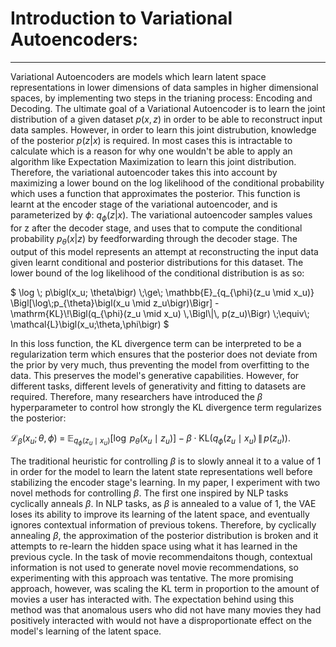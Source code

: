 # Introduction to Variational Autoencoders:
---
  Variational Autoencoders are models which learn latent space representations in lower dimensions of data samples in higher dimensional spaces, by implementing two steps in the trianing process: Encoding and Decoding. The ultimate goal of a Variational Autoencoder is to learn the joint distribution of a given dataset $p(x,z)$ in order to be able to reconstruct input data samples. However, in order to learn this joint distrubution, knowledge of the posterior $p(z|x)$ is required. In most cases this is intractable to calculate which is a reason for why one wouldn't be able to apply an algorithm like Expectation Maximization to learn this joint distribution. Therefore, the variational autoencoder takes this into account by maximizing a lower bound on the log likelihood of the conditional probability which uses a function that approximates the posterior. This function is learnt at the encoder stage of the variational autoencoder, and is parameterized by $\phi$: $q_{\phi}(z|x)$. The variational autoencoder samples values for z after the decoder stage, and uses that to compute the conditional probability $p_{\theta}(x|z)$ by feedforwarding through the decoder stage. The output of this model represents an attempt at reconstructing the input data given learnt conditional and posterior distributions for this dataset. The lower bound of the log likelihood of the conditional distribution is as so:

$` \log \; p\bigl(x_u; \theta\bigr)
\;\ge\;
\mathbb{E}_{q_{\phi}(z_u \mid x_u)}
\Bigl[\log\;p_{\theta}\bigl(x_u \mid z_u\bigr)\Bigr] -
\mathrm{KL}\!\Bigl(q_{\phi}(z_u \mid x_u) \,\Bigl\|\, p(z_u)\Bigr) \;\equiv\;
\mathcal{L}\bigl(x_u;\theta,\phi\bigr) `$

  In this loss function, the KL divergence term can be interpreted to be a regularization term which ensures that the posterior does not deviate from the prior by very much, thus preventing the model from overfitting to the data. This preserves the model's generative capabilities. However, for different tasks, different levels of generativity and fitting to datasets are required. Therefore, many researchers have introduced the $\beta$ hyperparameter to control how strongly the KL divergence term regularizes the posterior:

  $`
\mathcal{L}_{\beta}(x_u; \theta, \phi)
\;=\;
\mathbb{E}_{q_{\phi}(z_u \mid x_u)}
\bigl[\log\; p_{\theta}(x_u \mid z_u)\bigr] - \beta \cdot 
\mathrm{KL}\bigl(q_{\phi}(z_u \mid x_u)\,\|\,p(z_u)\bigr).
  `$

The traditional heuristic for controlling $\beta$ is to slowly anneal it to a value of 1 in order for the model to learn the latent state representations well before stabilizing the encoder stage's learning. In my paper, I experiment with two novel methods for controlling $\beta$. The first one inspired by NLP tasks cyclically anneals $\beta$. In NLP tasks, as $\beta$ is annealed to a value of 1, the VAE loses its ability to improve its learning of the latent space, and eventually ignores contextual information of previous tokens. Therefore, by cyclically annealing $\beta$,  the approximation of the posterior distribution is broken and it attempts to re-learn the hidden space using what it has learned in the previous cycle. In the task of movie recommendaitons though, contextual information is not used to generate novel movie recommendations, so experimenting with this approach was tentative. The more promising approach, however, was scaling the KL term in proportion to the amount of movies a user has interacted with. The expectation behind using this method was that anomalous users who did not have many movies they had positively interacted with would not have a disproportionate effect on the model's learning of the latent space.






